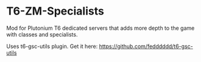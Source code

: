 # T6-ZM-Specialists
Mod for Plutonium T6 dedicated servers that adds more depth to the game with classes and specialists.

Uses t6-gsc-utils plugin. Get it here: https://github.com/fedddddd/t6-gsc-utils

